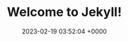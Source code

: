 ---
layout: 3dtest15
permalink: /index1.html
title:  "Welcome to Jekyll!"
date:   2023-02-19 03:52:04 +0000
categories: jekyll update
---